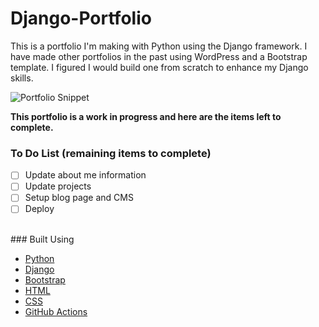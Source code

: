 # Django-Portfolio

This is a portfolio I'm making with Python using the Django framework. I have made other portfolios in the past using WordPress and a Bootstrap template. I figured I would build one from scratch to enhance my Django skills. <br />

![Portfolio Snippet](https://i.imgur.com/T48CWPF.png)
<br />

**This portfolio is a work in progress and here are the items left to complete.**
<br />
### To Do List (remaining items to complete)
- [ ] Update about me information
- [ ] Update projects
- [ ] Setup blog page and CMS
- [ ] Deploy

<br />
### Built Using

* [Python](https://www.python.org)
* [Django](https://www.djangoproject.com/)
* [Bootstrap](https://getbootstrap.com)
* [HTML](https://www.w3.org/html/)
* [CSS](https://www.w3schools.com/css/)
* [GitHub Actions](https://docs.github.com/en/actions)
